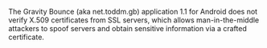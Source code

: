 The Gravity Bounce (aka net.toddm.gb) application 1.1 for Android does not verify X.509 certificates from SSL servers, which allows man-in-the-middle attackers to spoof servers and obtain sensitive information via a crafted certificate.